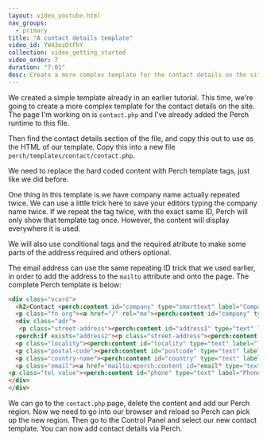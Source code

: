 ```yaml
---
layout: video_youtube.html
nav_groups:
  - primary
title: "A contact details template"
video_id: YW43ozDtFhY
collection: video_getting_started
video_order: 7
duration: "7:01"
desc: Create a more complex template for the contact details on the site
---
```


We created a simple template already in an earlier tutorial. This time, we're going to create a more complex template for the contact details on the site. The page I'm working on is `contact.php` and I've already added the Perch runtime to this file. 

Then find the contact details section of the file, and copy this out to use as the HTML of our template. Copy this into a new file `perch/templates/contact/contact.php`.

We need to replace the hard coded content with Perch template tags, just like we did before.

One thing in this template is we have company name actually repeated twice. We can use a little trick here to save your editors typing the company name twice. If we repeat the tag twice, with the exact same ID, Perch will only show that template tag once. However, the content will display everywhere it is used.

We will also use conditional tags and the required atribute to make some parts of the address required and others optional. 

The email address can use the same repeating ID trick that we used earlier, in order to add the address to the `mailto` attribute and onto the page. The complete Perch template is below:

```html
<div class="vcard">
  <h2>Contact <perch:content id="company" type="smarttext" label="Company" required title></h2>
  <p class="fn org"><a href="/" rel="me"><perch:content id="company" type="smarttext" label="Company" required title></a></p>
  <div class="adr">
   <p class="street-address"><perch:content id="address1" type="text" label="Address Line 1" required></p>
  <perch:if exists="address2"><p class="street-address"><perch:content id="address2" type="text" label="Address Line 2"></p></perch:if>
  <p class="locality"><perch:content id="locality" type="text" label="Town/City" required></p>
  <p class="postal-code"><perch:content id="postcode" type="text" label="Postcode" required></p>
  <p class="country-name"><perch:content id="country" type="text" label="Country" required></p>
  <p class="email"><a href="mailto:<perch:content id="email" type="text" label="Email address" required>"><perch:content id="email" type="text" label="Email address" required></a></p>
<p class="tel value"><perch:content id="phone" type="text" label="Phone" required></p>
</div>
</div>
```

We can go to the `contact.php` page, delete the content and add our Perch region. Now we need to go into our browser and reload so Perch can pick up the new region. Then go to the Control Panel and select our new contact template. You can now add contact details via Perch.

